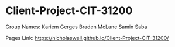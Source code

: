 # Client-Project-CIT-31200

Group Names:
Kariem Gerges
Braden McLane
Samin Saba

Pages Link:
https://nicholaswell.github.io/Client-Project-CIT-31200/
